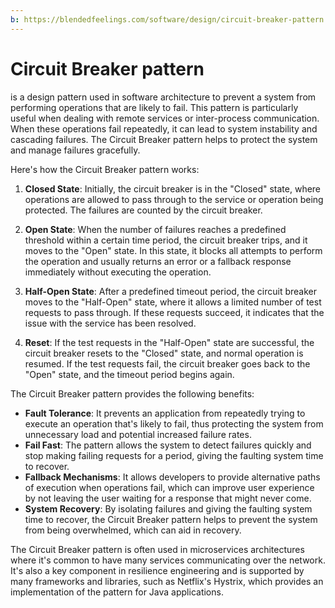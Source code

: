 ```yaml
---
b: https://blendedfeelings.com/software/design/circuit-breaker-pattern.md
---
```


# Circuit Breaker pattern 
is a design pattern used in software architecture to prevent a system from performing operations that are likely to fail. This pattern is particularly useful when dealing with remote services or inter-process communication. When these operations fail repeatedly, it can lead to system instability and cascading failures. The Circuit Breaker pattern helps to protect the system and manage failures gracefully.

Here's how the Circuit Breaker pattern works:

1. **Closed State**: Initially, the circuit breaker is in the "Closed" state, where operations are allowed to pass through to the service or operation being protected. The failures are counted by the circuit breaker.

2. **Open State**: When the number of failures reaches a predefined threshold within a certain time period, the circuit breaker trips, and it moves to the "Open" state. In this state, it blocks all attempts to perform the operation and usually returns an error or a fallback response immediately without executing the operation.

3. **Half-Open State**: After a predefined timeout period, the circuit breaker moves to the "Half-Open" state, where it allows a limited number of test requests to pass through. If these requests succeed, it indicates that the issue with the service has been resolved.

4. **Reset**: If the test requests in the "Half-Open" state are successful, the circuit breaker resets to the "Closed" state, and normal operation is resumed. If the test requests fail, the circuit breaker goes back to the "Open" state, and the timeout period begins again.

The Circuit Breaker pattern provides the following benefits:

- **Fault Tolerance**: It prevents an application from repeatedly trying to execute an operation that's likely to fail, thus protecting the system from unnecessary load and potential increased failure rates.
- **Fail Fast**: The pattern allows the system to detect failures quickly and stop making failing requests for a period, giving the faulting system time to recover.
- **Fallback Mechanisms**: It allows developers to provide alternative paths of execution when operations fail, which can improve user experience by not leaving the user waiting for a response that might never come.
- **System Recovery**: By isolating failures and giving the faulting system time to recover, the Circuit Breaker pattern helps to prevent the system from being overwhelmed, which can aid in recovery.

The Circuit Breaker pattern is often used in microservices architectures where it's common to have many services communicating over the network. It's also a key component in resilience engineering and is supported by many frameworks and libraries, such as Netflix's Hystrix, which provides an implementation of the pattern for Java applications.